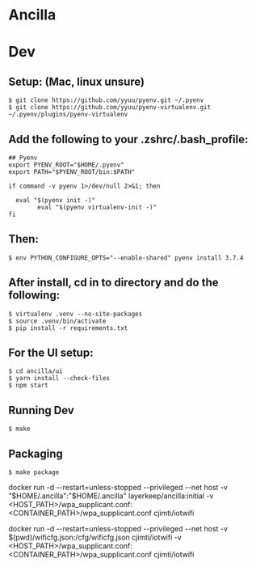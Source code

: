 Ancilla
=======

# Dev

## Setup: (Mac, linux unsure)

```
$ git clone https://github.com/yyuu/pyenv.git ~/.pyenv
$ git clone https://github.com/yyuu/pyenv-virtualenv.git ~/.pyenv/plugins/pyenv-virtualenv
```


## Add the following to your .zshrc/.bash_profile:

```
## Pyenv
export PYENV_ROOT="$HOME/.pyenv"
export PATH="$PYENV_ROOT/bin:$PATH"

if command -v pyenv 1>/dev/null 2>&1; then

  eval "$(pyenv init -)"
        eval "$(pyenv virtualenv-init -)"
fi
```

## Then:

```
$ env PYTHON_CONFIGURE_OPTS="--enable-shared" pyenv install 3.7.4
```

## After install, cd in to directory and do the following:

```
$ virtualenv .venv --no-site-packages
$ source .venv/bin/activate
$ pip install -r requirements.txt
```

## For the UI setup:

```
$ cd ancilla/ui
$ yarn install --check-files
$ npm start
```

## Running Dev

```
$ make
```

## Packaging

```
$ make package
```


docker run -d --restart=unless-stopped --privileged --net host -v "$HOME/.ancilla":"$HOME/.ancilla" layerkeep/ancilla:initial
  -v <HOST_PATH>/wpa_supplicant.conf:<CONTAINER_PATH>/wpa_supplicant.conf cjimti/iotwifi

docker run -d --restart=unless-stopped --privileged --net host -v $(pwd)/wificfg.json:/cfg/wificfg.json cjimti/iotwifi
  -v <HOST_PATH>/wpa_supplicant.conf:<CONTAINER_PATH>/wpa_supplicant.conf cjimti/iotwifi
